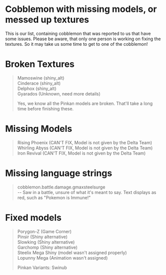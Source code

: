 # Cobblemon with missing models, or messed up textures
This is our list, containing cobblemon that was reported to us that have some issues.
Please be aware, that only one person is working on fixing the textures. So it may take us some time to get to one of the cobblemon!

# Broken Textures
> Mamoswine (shiny_alt)<br>
> Cinderace (shiny_alt)<br>
> Delphox (shiny_alt)<br>
> Gyarados (Unknown, need more details)<br>
> 
> Yes, we know all the Pinkan models are broken. That'll take a long time before finishing these.

# Missing Models
> Rising Phoenix (CAN'T FIX, Model is not given by the Delta Team)<br>
> Whirling Abyss (CAN'T FIX, Model is not given by the Delta Team)<br>
> Iron Revival (CAN'T FIX, Model is not given by the Delta Team)<br>

# Missing language strings
> cobblemon.battle.damage.gmaxsteelsurge<br>
> -- Saw in a battle, unsure of what it's meant to say. Text displays as red, such as "Pokemon is Immune!"<br>

# Fixed models
> Porygon-Z (Game Corner)<br>
> Pinsir (Shiny alternative)<br>
> Slowking (Shiny alternative)<br>
> Garchomp (Shiny alternative)<br>
> Steelix Mega Shiny (model wasn't assigned properly)<br>
> Lopunny Mega (Animation wasn't assigned)<br>
> 
> Pinkan Variants: Swinub<br>
